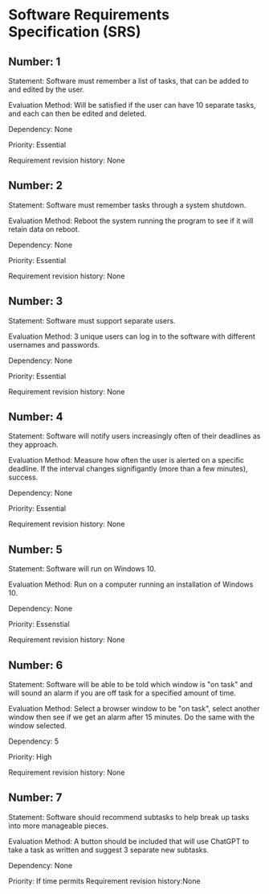 # Software Requirements Specification (SRS)

Number: 1
--------------------------
Statement: Software must remember a list of tasks, that can be added to and edited by the user.

Evaluation Method: Will be satisfied if the user can have 10 separate tasks, and each can then be edited and deleted.

Dependency: None

Priority: Essential

Requirement revision history: None


Number: 2
--------------------------
Statement: Software must remember tasks through a system shutdown.

Evaluation Method: Reboot the system running the program to see if it will retain data on reboot.

Dependency: None

Priority: Essential

Requirement revision history: None

Number: 3
--------------------------
Statement: Software must support separate users.

Evaluation Method: 3 unique users can log in to the software with different usernames and passwords.

Dependency: None

Priority: Essential

Requirement revision history: None


Number: 4
--------------------------
Statement: Software will notify users increasingly often of their deadlines as they approach.

Evaluation Method: Measure how often the user is alerted on a specific deadline. If the interval changes signifigantly (more than a few minutes), success.

Dependency: None

Priority: Essential

Requirement revision history: None


Number: 5
--------------------------
Statement: Software will run on Windows 10.

Evaluation Method: Run on a computer running an installation of Windows 10.

Dependency: None

Priority: Essenstial

Requirement revision history: None


Number: 6
--------------------------
Statement: Software will be able to be told which window is "on task" and will sound an alarm if you are off task for a specified amount of time. 

Evaluation Method: Select a browser window to be "on task", select another window then see if we get an alarm after 15 minutes. Do the same with the window selected.

Dependency: 5

Priority: High

Requirement revision history: None


Number: 7
--------------------------
Statement: Software should recommend subtasks to help break up tasks into more manageable pieces.

Evaluation Method: A button should be included that will use ChatGPT to take a task as written and suggest 3 separate new subtasks.

Dependency: None

Priority: If time permits
Requirement revision history:None
